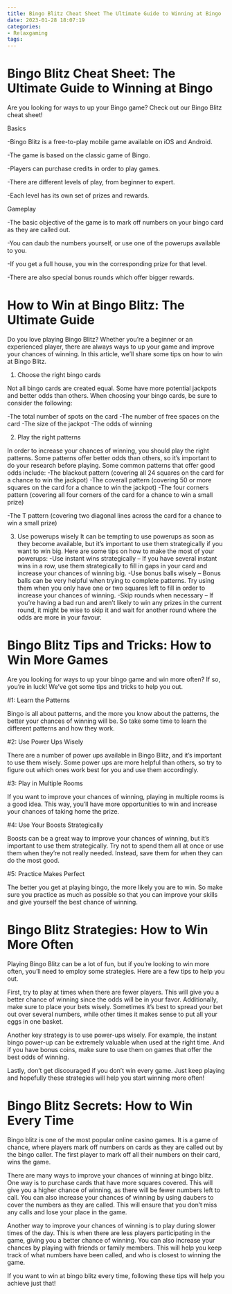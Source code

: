 ```yaml
---
title: Bingo Blitz Cheat Sheet The Ultimate Guide to Winning at Bingo
date: 2023-01-28 18:07:19
categories:
- Relaxgaming
tags:
---
```



#  Bingo Blitz Cheat Sheet: The Ultimate Guide to Winning at Bingo

Are you looking for ways to up your Bingo game? Check out our Bingo Blitz cheat sheet!

Basics

-Bingo Blitz is a free-to-play mobile game available on iOS and Android.

-The game is based on the classic game of Bingo.

-Players can purchase credits in order to play games.

-There are different levels of play, from beginner to expert.

-Each level has its own set of prizes and rewards.

Gameplay

-The basic objective of the game is to mark off numbers on your bingo card as they are called out.

-You can daub the numbers yourself, or use one of the powerups available to you.

-If you get a full house, you win the corresponding prize for that level.

-There are also special bonus rounds which offer bigger rewards.

#  How to Win at Bingo Blitz: The Ultimate Guide

Do you love playing Bingo Blitz? Whether you’re a beginner or an experienced player, there are always ways to up your game and improve your chances of winning. In this article, we’ll share some tips on how to win at Bingo Blitz.

1. Choose the right bingo cards

Not all bingo cards are created equal. Some have more potential jackpots and better odds than others. When choosing your bingo cards, be sure to consider the following:

-The total number of spots on the card
-The number of free spaces on the card
-The size of the jackpot
-The odds of winning



2. Play the right patterns

In order to increase your chances of winning, you should play the right patterns. Some patterns offer better odds than others, so it’s important to do your research before playing. Some common patterns that offer good odds include:
-The blackout pattern (covering all 24 squares on the card for a chance to win the jackpot)
-The coverall pattern (covering 50 or more squares on the card for a chance to win the jackpot)
-The four corners pattern (covering all four corners of the card for a chance to win a small prize)







 



 

  -The T pattern (covering two diagonal lines across the card for a chance to win a small prize)

3. Use powerups wisely
It can be tempting to use powerups as soon as they become available, but it’s important to use them strategically if you want to win big. Here are some tips on how to make the most of your powerups:    -Use instant wins strategically – If you have several instant wins in a row, use them strategically to fill in gaps in your card and increase your chances of winning big.   -Use bonus balls wisely – Bonus balls can be very helpful when trying to complete patterns. Try using them when you only have one or two squares left to fill in order to increase your chances of winning.   -Skip rounds when necessary – If you’re having a bad run and aren’t likely to win any prizes in the current round, it might be wise to skip it and wait for another round where the odds are more in your favour.

#  Bingo Blitz Tips and Tricks: How to Win More Games

Are you looking for ways to up your bingo game and win more often? If so, you’re in luck! We’ve got some tips and tricks to help you out.

#1: Learn the Patterns

Bingo is all about patterns, and the more you know about the patterns, the better your chances of winning will be. So take some time to learn the different patterns and how they work.

#2: Use Power Ups Wisely

There are a number of power ups available in Bingo Blitz, and it’s important to use them wisely. Some power ups are more helpful than others, so try to figure out which ones work best for you and use them accordingly.

#3: Play in Multiple Rooms

If you want to improve your chances of winning, playing in multiple rooms is a good idea. This way, you’ll have more opportunities to win and increase your chances of taking home the prize.

#4: Use Your Boosts Strategically

Boosts can be a great way to improve your chances of winning, but it’s important to use them strategically. Try not to spend them all at once or use them when they’re not really needed. Instead, save them for when they can do the most good.

#5: Practice Makes Perfect

The better you get at playing bingo, the more likely you are to win. So make sure you practice as much as possible so that you can improve your skills and give yourself the best chance of winning.

#  Bingo Blitz Strategies: How to Win More Often

Playing Bingo Blitz can be a lot of fun, but if you’re looking to win more often, you’ll need to employ some strategies. Here are a few tips to help you out.

First, try to play at times when there are fewer players. This will give you a better chance of winning since the odds will be in your favor. Additionally, make sure to place your bets wisely. Sometimes it’s best to spread your bet out over several numbers, while other times it makes sense to put all your eggs in one basket.

Another key strategy is to use power-ups wisely. For example, the instant bingo power-up can be extremely valuable when used at the right time. And if you have bonus coins, make sure to use them on games that offer the best odds of winning.

Lastly, don’t get discouraged if you don’t win every game. Just keep playing and hopefully these strategies will help you start winning more often!

#  Bingo Blitz Secrets: How to Win Every Time

Bingo blitz is one of the most popular online casino games. It is a game of chance, where players mark off numbers on cards as they are called out by the bingo caller. The first player to mark off all their numbers on their card, wins the game.

There are many ways to improve your chances of winning at bingo blitz. One way is to purchase cards that have more squares covered. This will give you a higher chance of winning, as there will be fewer numbers left to call. You can also increase your chances of winning by using daubers to cover the numbers as they are called. This will ensure that you don’t miss any calls and lose your place in the game.

Another way to improve your chances of winning is to play during slower times of the day. This is when there are less players participating in the game, giving you a better chance of winning. You can also increase your chances by playing with friends or family members. This will help you keep track of what numbers have been called, and who is closest to winning the game.

If you want to win at bingo blitz every time, following these tips will help you achieve just that!